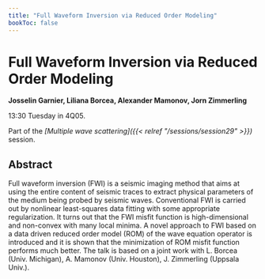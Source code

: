 ```yaml
---
title: "Full Waveform Inversion via Reduced Order Modeling"
bookToc: false
---
```


# Full Waveform Inversion via Reduced Order Modeling

**Josselin Garnier, Liliana Borcea, Alexander Mamonov, Jorn Zimmerling**

13:30 Tuesday in 4Q05.

Part of the *[Multiple wave scattering]({{< relref "/sessions/session29" >}})* session.

## Abstract

Full waveform inversion (FWI) is a seismic imaging method that aims at using the entire content of seismic traces to extract physical parameters of the medium being probed by seismic waves. Conventional FWI is carried out by nonlinear least-squares data fitting with some appropriate regularization. It turns out that the FWI misfit function is high-dimensional and non-convex with many local minima. A novel approach to FWI based on a data driven reduced order model (ROM) of the wave equation operator is introduced and it is shown that the minimization of ROM misfit function performs much better. The talk is based on a joint work with L. Borcea (Univ. Michigan), A. Mamonov (Univ. Houston), J. Zimmerling (Uppsala Univ.). 


